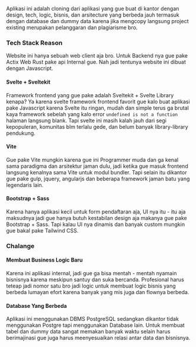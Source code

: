 Aplikasi ini adalah cloning dari aplikasi yang gue buat di kantor dengan design, tech, logic, bisnis, dan arsitecture yang berbeda jauh termasuk dengan database dan dummy data karena jika mengcopy langsung project existing merupakan pelanggaran dan plagiarisme bro.

### Tech Stack Reason
Website ini hanya sebuah web client aja bro. Untuk Backend nya gue pake Actix Web Rust pake api Internal gue. Nah jadi tentunya website ini dibuat dengan Javascript.

#### Svelte + Sveltekit
Framework frontend yang gue pake adalah Sveltekit + Svelte Library kenapa? Ya karena svelte framework frontend favorit gue kalo buat aplikasi pake Javascript karena Svelte itu ringan, mudah dan simple terus ga brutal kaya framework sebelah yang kalo error `undefined is not a function` halaman langsung blank. Tapi svelte ini masih kalah jauh dari segi kepopuleran, komunitas blm terlalu gede, dan belum banyak library-library pendukung.

#### Vite
Gue pake Vite mungkin karena gue ini Programmer muda dan ga kenal sama paradigma dan arsitektur jaman dulu, jadi ketika gue masuk frontend langsung kenalnya sama Vite untuk modul bundler. Tapi selain itu dikantor gue pake gulp, jquery, angularjs dan beberapa framework jaman batu yang legendaris lain.

#### Bootstrap + Sass
Karena hanya aplikasi kecil untuk form pendaftaran aja, UI nya itu - itu aja maksudnya jadi gue hanya butuh kestabilan design aja makanya gue pake Bootstrap + Sass. Tapi kalau UI nya dinamis dan banyak custom mungkin gue bakal pake Tailwind CSS.

### Chalange
#### Membuat Business Logic Baru

Karena ini aplikasi internal, jadi gue ga bisa mentah - mentah nyamain bisnisnya karena meskipun santuy dan suka bercanda. Profesional harus teteap jadi nomor satu bro jadi logic untuk membuat logic bisnis yang berbeda lumayan efort karena banyak yang mis juga dan flownya berbeda.

#### Database Yang Berbeda

Aplikasi ini menggunakan DBMS PostgreSQL sedangkan dikantor tidak menggunakan Postgre tapi menggunakan Database lain. Untuk membuat tabel dan dummy data sangat memakan banyak waktu selain harus berimajinasi gue juga harus meenyesuaikan relasi antar data dan bisnisnya.
